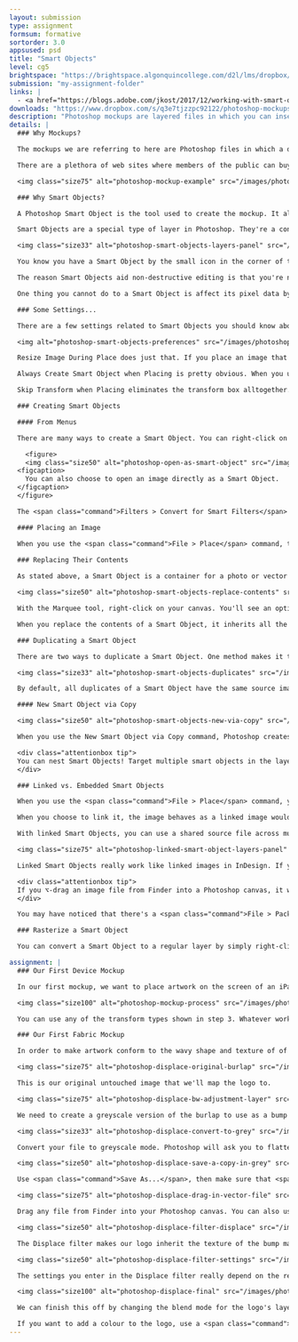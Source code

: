```yaml
---
layout: submission
type: assignment
formsum: formative
sortorder: 3.0
appsused: psd
title: "Smart Objects"
level: cg5
brightspace: "https://brightspace.algonquincollege.com/d2l/lms/dropbox/user/folder_submit_files.d2l?db=236851&grpid=0&isprv=0&bp=0&ou=279828"
submission: "my-assignment-folder"
links: |
  - <a href="https://blogs.adobe.com/jkost/2017/12/working-with-smart-objects-in-photoshop-cc.html?utm_source=dlvr.it&utm_medium=twitter" class="" target="_blank">15 Tips for Smart Objects</a>
downloads: "https://www.dropbox.com/s/q3e7tjzzpc92122/photoshop-mockups.zip?dl=1"
description: "Photoshop mockups are layered files in which you can insert an image of a portfolio piece to show it in its natural environment."
details: | 
  ### Why Mockups?

  The mockups we are referring to here are Photoshop files in which a designer can place their portfolio pieces so they become part of a photograph. They feature your portfolio piece in its natural environment as if it were in daily use.

  There are a plethora of web sites where members of the public can buy templated design solutions, be they brochure or web site templates. You should treat these sites as a source of competition for designers everywhere. What they shouldn't be is a source of graphics for us, designers. We need to be the ones <i>making</i> (and maybe selling) the mockups, not <i>buying</i> them.

  <img class="size75" alt="photoshop-mockup-example" src="/images/photoshop-mockups/photoshop-mockup-example.jpg">

  ### Why Smart Objects?

  A Photoshop Smart Object is the tool used to create the mockup. It allows for the seamless swapping of artwork, while all the transformations, masks and effects are maintained.

  Smart Objects are a special type of layer in Photoshop. They're a container for the original image (or images!). The image can be a photo, vector content or even text. The goals of Smart Objects are to ensure non-destructive editing, to assist team work and to edit duplicate layers simultaneously.

  <img class="size33" alt="photoshop-smart-objects-layers-panel" src="/images/photoshop-smart-objects/photoshop-smart-objects-layers-panel.jpg">

  You know you have a Smart Object by the small icon in the corner of the layer's main icon. There's a chain-link icon for Linked Smart Objects and a page icon for Embedded Smart Objects.

  The reason Smart Objects aid non-destructive editing is that you're not really affecting the pixel data. See, if you scale a Smart Object, you're not really scaling the image. You're scaling an image of the original art. This means that you could scale it up and down repeatedly without damaging the original image's pixels.

  One thing you cannot do to a Smart Object is affect its pixel data by painting in any way.

  ### Some Settings...

  There are a few settings related to Smart Objects you should know about. Go <span class="command">Photoshop > Preferences > General</span> to find these settings.

  <img alt="photoshop-smart-objects-preferences" src="/images/photoshop-smart-objects/photoshop-smart-objects-preferences.jpg">

  Resize Image During Place does just that. If you place an image that's larger than your current canvas, it will resize it to fit the canvas. This prevents a gigantic image's tranform box from being way off screen.

  Always Create Smart Object when Placing is pretty obvious. When you use the <span class="command">File > Place</span> command, the resulting layer is a Smart Object.

  Skip Transform when Placing eliminates the transform box alltogether. You can always envoke the Tranform box with <span class="command">⌘-T</span> if you want to scale your placed Smart Object.

  ### Creating Smart Objects

  #### From Menus

  There are many ways to create a Smart Object. You can right-click on any layer's name and choose <span class="command">Convert to Smart Object</span>. You can also go <span class="command">Layers > Smart Objects > Convert to Smart Object</span>. These commands are both the same. You can also get to the command from the Layers panel menu.

    <figure>
    <img class="size50" alt="photoshop-open-as-smart-object" src="/images/photoshop-smart-objects/photoshop-open-as-smart-object.jpg">
  <figcaption>
    You can also choose to open an image directly as a Smart Object.
  </figcaption>
  </figure>

  The <span class="command">Filters > Convert for Smart Filters</span> command makes a Smart Object too. So really, they're not Smart Filters. They're normal filters being applied to the Smart Object. Either way, this makes it that any filters you apply to a Smart Object are non-distructive. They are applied to an image of the photo; not the original photo.

  #### Placing an Image

  When you use the <span class="command">File > Place</span> command, the placed image is a Smart Object. It's usually best to place .PSD files beccause they have layers. If you place a JPEG, then you do edits that have layers, you need to flatten them every time.
    
  ### Replacing Their Contents

  As stated above, a Smart Object is a container for a photo or vector art. Well, if it's a container, it stands to reason that we can replace the contents of that container.

  <img class="size50" alt="photoshop-smart-objects-replace-contents" src="/images/photoshop-smart-objects/photoshop-smart-objects-replace-contents.jpg">

  With the Marquee tool, right-click on your canvas. You'll see an option for <span class="command">Replace Contents...</span>. You can also access this command by right-clicking on the layer and from the <span class="command">Layers > Smart Objects</span> menu.

  When you replace the contents of a Smart Object, it inherits all the transformations and effects you had previously applied. This is really one of the big benefits of Smart Objects.

  ### Duplicating a Smart Object

  There are two ways to duplicate a Smart Object. One method makes it that all instances of the Smart Object have one source image. The second method creates a whole new Smart Object, with no relationship to the first.

  <img class="size33" alt="photoshop-smart-objects-duplicates" src="/images/photoshop-smart-objects/photoshop-smart-objects-duplicates.jpg">

  By default, all duplicates of a Smart Object have the same source image inside them. When you edit one, all copies reflect the edit. In the image above, I added a mask to one of the layers. The other layer got the mask automatically.

  #### New Smart Object via Copy

  <img class="size50" alt="photoshop-smart-objects-new-via-copy" src="/images/photoshop-smart-objects/photoshop-smart-objects-new-via-copy.jpg">

  When you use the New Smart Object via Copy command, Photoshop creates a separate instance of the Smart Object, which doesn't affect any others.

  <div class="attentionbox tip">
  You can nest Smart Objects! Target multiple smart objects in the layers panel. Right-click on them, then choose Convert to Smart Object. Now you have multiple smart objects inside a single smart object.
  </div>

  ### Linked vs. Embedded Smart Objects

  When you use the <span class="command">File > Place</span> command, you have two choices. You can choose <span class="command">Linked</span> or <span class="command">Embedded</span>. When you choose to embed, the image becomes part of your Photoshop file.

  When you choose to link it, the image behaves as a linked image would in InDesign. There's a link relationship between the main file and the linked file on your computer. The contents of a linked Smart Object are referenced from external image files.

  With linked Smart Objects, you can use a shared source file across multiple Photoshop documents. This is great for working in teams. Imagine three designers each working on files A, B and C, wich each have file D linked to them. When D is edited, it updates in A, B and C like magic. Really. Magic. *Adobe Magic*.

  <img class="size75" alt="photoshop-linked-smart-object-layers-panel" src="/images/photoshop-smart-objects/photoshop-linked-smart-object-layers-panel.jpg">

  Linked Smart Objects really work like linked images in InDesign. If you edit the linked image, it updates in the parent file. Beware! If you move, rename or delete the linked file in Finder, the host file can lose track of it.

  <div class="attentionbox tip">
  If you ⌥-drag an image file from Finder into a Photoshop canvas, it will automatically become a Linked Smart Object.
  </div>

  You may have noticed that there's a <span class="command">File > Package</span> command in Photoshop. The function is used to package linked Smart Objects, just like the Package function works in InDesign. And that's all it's good for. It doesn't package fonts or anything else.

  ### Rasterize a Smart Object

  You can convert a Smart Object to a regular layer by simply right-clicking on it in the layers panel, then choosing <span class="command">Rasterize Layer</span>. As usual, this command is also available from the Layer menu, or with a right-click while using the Marquee tool. Once you've done so, the layer's tranformations become destructive.

assignment: |
  ### Our First Device Mockup

  In our first mockup, we want to place artwork on the screen of an iPad. We have the photo of the iPad, then we have a separate .psd of a poster we've designed. To place artwork on a device screen, follow the steps below.

  <img class="size100" alt="photoshop-mockup-process" src="/images/photoshop-mockups/photoshop-mockup-process.jpg">

  You can use any of the transform types shown in step 3. Whatever works for your circumstances. In step #5, you should detach the mask from the image by deactivating the chain-link icon in the Layers panel. This allows us to move the artwork separately inside the mask for proper positioning.

  ### Our First Fabric Mockup

  In order to make artwork conform to the wavy shape and texture of of a fabric, we need to use Photoshop's Displace filter.

  <img class="size75" alt="photoshop-displace-original-burlap" src="/images/photoshop-mockups/displace/photoshop-displace-original-burlap.jpg">

  This is our original untouched image that we'll map the logo to.

  <img class="size75" alt="photoshop-displace-bw-adjustment-layer" src="/images/photoshop-mockups/displace/photoshop-displace-bw-adjustment-layer.jpg">

  We need to create a greyscale version of the burlap to use as a bump map. The best way to do this is to create a Black and White Adjustment Layer. Usually the Infrared setting gives you the highest contrast. If it doesn't work for you, choose another preset. We're looking for the whitest whites and the darkest blacks possible.

  <img class="size33" alt="photoshop-displace-convert-to-grey" src="/images/photoshop-mockups/displace/photoshop-displace-convert-to-grey.jpg">

  Convert your file to greyscale mode. Photoshop will ask you to flatten layers and discard colours. It's all good. We're going to discard these changes anyways.

  <img class="size50" alt="photoshop-displace-save-a-copy-in-grey" src="/images/photoshop-mockups/displace/photoshop-displace-save-a-copy-in-grey.jpg">

  Use <span class="command">Save As...</span>, then make sure that <span class="command">As a Copy</span> is checked so that it spawns a second copy of the file. This will leave the original file untouched. We wouldn't want to convert our original file. Once you've done this, undo back to the colour version of the file.

  <img class="size75" alt="photoshop-displace-drag-in-vector-file" src="/images/photoshop-mockups/displace/photoshop-displace-drag-in-vector-file.jpg">

  Drag any file from Finder into your Photoshop canvas. You can also use <span class="command">File > Place Embedded...</span> to import artwork to map to the background texture. Either way, these methods create a Smart Object.

  <img class="size50" alt="photoshop-displace-filter-displace" src="/images/photoshop-mockups/displace/photoshop-displace-filter-displace.jpg">

  The Displace filter makes our logo inherit the texture of the bump map we give it.

  <img class="size50" alt="photoshop-displace-filter-settings" src="/images/photoshop-mockups/displace/photoshop-displace-filter-settings.jpg">

  The settings you enter in the Displace filter really depend on the resoution of your file. Notice that the number doesn't even have a unit of measure. It's not pixels or percent. We're going ol' school here. Giv'er a number. Take a guess. This is exactly why we're using a Smart Object. It allows us to go back into the settings to make the effect look just right.

  <img class="size100" alt="photoshop-displace-final" src="/images/photoshop-mockups/displace/photoshop-displace-final.jpg">

  We can finish this off by changing the blend mode for the logo's layer. In this case, the logo's black on a lighter backgroud, so the Overlay blend mode works pretty well.

  If you want to add a colour to the logo, use a <span class="command">Colour Overlay</span> Layer Effect.
---
```

